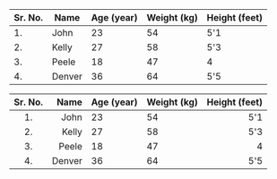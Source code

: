 <!-- Table -->

| Sr. No. | Name | Age (year) | Weight (kg) | Height (feet) |
| --- | --- | --- | --- | --- |
| 1. | John | 23 | 54 | 5'1 |
| 2. | Kelly | 27 | 58 | 5'3 |
| 3. | Peele | 18 | 47 | 4 |
| 4. | Denver | 36 | 64 | 5'5 |


<!-- Alignment -->
<!-- for alignment, we use (:) to left or right or both side -->

| Sr. No. | Name | Age (year) | Weight (kg) | Height (feet) |
| :---: | ---: | --- | --- | ---: |
| 1. | John | 23 | 54 | 5'1 |
| 2. | Kelly | 27 | 58 | 5'3 |
| 3. | Peele | 18 | 47 | 4 |
| 4. | Denver | 36 | 64 | 5'5 |